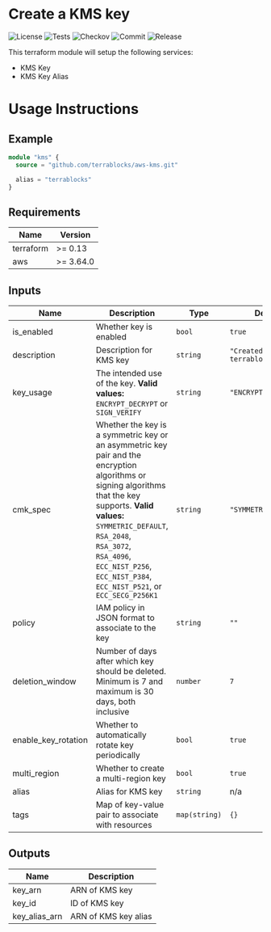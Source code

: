 # Create a KMS key

![License](https://img.shields.io/github/license/terrablocks/aws-kms?style=for-the-badge) ![Tests](https://img.shields.io/github/workflow/status/terrablocks/aws-kms/tests/main?label=Test&style=for-the-badge) ![Checkov](https://img.shields.io/github/workflow/status/terrablocks/aws-kms/checkov/main?label=Checkov&style=for-the-badge) ![Commit](https://img.shields.io/github/last-commit/terrablocks/aws-kms?style=for-the-badge) ![Release](https://img.shields.io/github/v/release/terrablocks/aws-kms?style=for-the-badge)

This terraform module will setup the following services:
- KMS Key
- KMS Key Alias

# Usage Instructions
## Example
```terraform
module "kms" {
  source = "github.com/terrablocks/aws-kms.git"

  alias = "terrablocks"
}
```

## Requirements

| Name | Version |
|------|---------|
| terraform | >= 0.13 |
| aws | >= 3.64.0 |

## Inputs

| Name | Description | Type | Default | Required |
|------|-------------|------|---------|:--------:|
| is_enabled | Whether key is enabled | `bool` | `true` | no |
| description | Description for KMS key | `string` | `"Created by terrablocks"` | no |
| key_usage | The intended use of the key. **Valid values:** `ENCRYPT_DECRYPT` or `SIGN_VERIFY` | `string` | `"ENCRYPT_DECRYPT"` | no |
| cmk_spec | Whether the key is a symmetric key or an asymmetric key pair and the encryption algorithms or signing algorithms that the key supports. **Valid values:** `SYMMETRIC_DEFAULT`, `RSA_2048`, `RSA_3072`, `RSA_4096`, `ECC_NIST_P256`, `ECC_NIST_P384`, `ECC_NIST_P521`, or `ECC_SECG_P256K1` | `string` | `"SYMMETRIC_DEFAULT"` | no |
| policy | IAM policy in JSON format to associate to the key | `string` | `""` | no |
| deletion_window | Number of days after which key should be deleted. Minimum is 7 and maximum is 30 days, both inclusive | `number` | `7` | no |
| enable_key_rotation | Whether to automatically rotate key periodically | `bool` | `true` | no |
| multi_region | Whether to create a multi-region key | `bool` | `true` | no |
| alias | Alias for KMS key | `string` | n/a | yes |
| tags | Map of key-value pair to associate with resources | `map(string)` | `{}` | no |

## Outputs

| Name | Description |
|------|-------------|
| key_arn | ARN of KMS key |
| key_id | ID of KMS key |
| key_alias_arn | ARN of KMS key alias |
